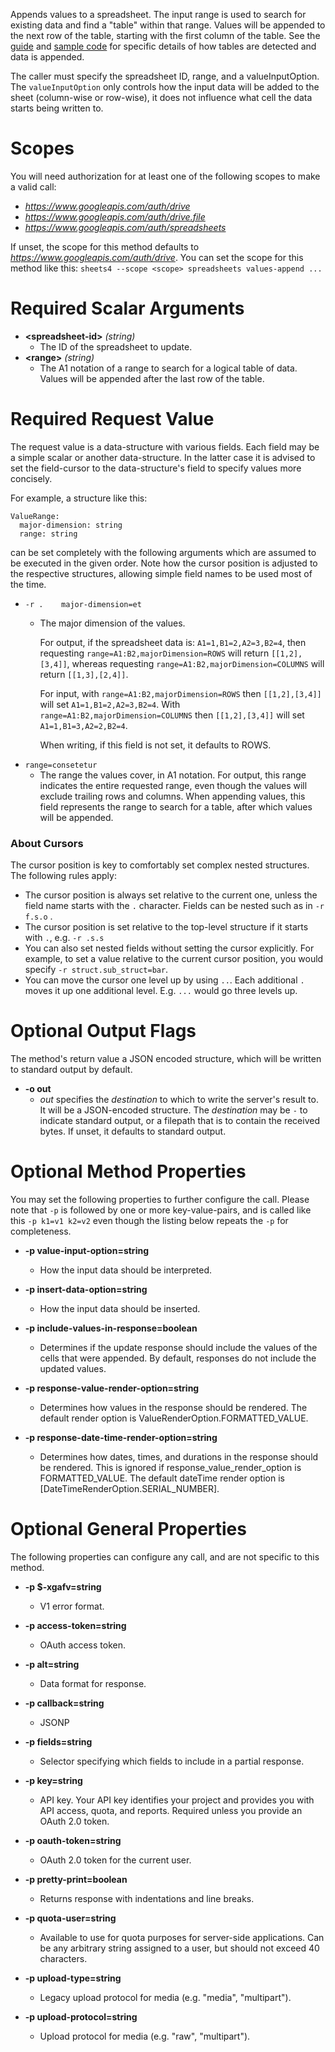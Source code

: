 Appends values to a spreadsheet. The input range is used to search for
existing data and find a &#34;table&#34; within that range. Values will be
appended to the next row of the table, starting with the first column of
the table. See the
[guide](/sheets/api/guides/values#appending_values)
and
[sample code](/sheets/api/samples/writing#append_values)
for specific details of how tables are detected and data is appended.

The caller must specify the spreadsheet ID, range, and
a valueInputOption.  The `valueInputOption` only
controls how the input data will be added to the sheet (column-wise or
row-wise), it does not influence what cell the data starts being written
to.
# Scopes

You will need authorization for at least one of the following scopes to make a valid call:

* *https://www.googleapis.com/auth/drive*
* *https://www.googleapis.com/auth/drive.file*
* *https://www.googleapis.com/auth/spreadsheets*

If unset, the scope for this method defaults to *https://www.googleapis.com/auth/drive*.
You can set the scope for this method like this: `sheets4 --scope <scope> spreadsheets values-append ...`
# Required Scalar Arguments
* **&lt;spreadsheet-id&gt;** *(string)*
    - The ID of the spreadsheet to update.
* **&lt;range&gt;** *(string)*
    - The A1 notation of a range to search for a logical table of data.
        Values will be appended after the last row of the table.
# Required Request Value

The request value is a data-structure with various fields. Each field may be a simple scalar or another data-structure.
In the latter case it is advised to set the field-cursor to the data-structure's field to specify values more concisely.

For example, a structure like this:
```
ValueRange:
  major-dimension: string
  range: string

```

can be set completely with the following arguments which are assumed to be executed in the given order. Note how the cursor position is adjusted to the respective structures, allowing simple field names to be used most of the time.

* `-r .    major-dimension=et`
    - The major dimension of the values.
        
        For output, if the spreadsheet data is: `A1=1,B1=2,A2=3,B2=4`,
        then requesting `range=A1:B2,majorDimension=ROWS` will return
        `[[1,2],[3,4]]`,
        whereas requesting `range=A1:B2,majorDimension=COLUMNS` will return
        `[[1,3],[2,4]]`.
        
        For input, with `range=A1:B2,majorDimension=ROWS` then `[[1,2],[3,4]]`
        will set `A1=1,B1=2,A2=3,B2=4`. With `range=A1:B2,majorDimension=COLUMNS`
        then `[[1,2],[3,4]]` will set `A1=1,B1=3,A2=2,B2=4`.
        
        When writing, if this field is not set, it defaults to ROWS.
* `range=consetetur`
    - The range the values cover, in A1 notation.
        For output, this range indicates the entire requested range,
        even though the values will exclude trailing rows and columns.
        When appending values, this field represents the range to search for a
        table, after which values will be appended.


### About Cursors

The cursor position is key to comfortably set complex nested structures. The following rules apply:

* The cursor position is always set relative to the current one, unless the field name starts with the `.` character. Fields can be nested such as in `-r f.s.o` .
* The cursor position is set relative to the top-level structure if it starts with `.`, e.g. `-r .s.s`
* You can also set nested fields without setting the cursor explicitly. For example, to set a value relative to the current cursor position, you would specify `-r struct.sub_struct=bar`.
* You can move the cursor one level up by using `..`. Each additional `.` moves it up one additional level. E.g. `...` would go three levels up.


# Optional Output Flags

The method's return value a JSON encoded structure, which will be written to standard output by default.

* **-o out**
    - *out* specifies the *destination* to which to write the server's result to.
      It will be a JSON-encoded structure.
      The *destination* may be `-` to indicate standard output, or a filepath that is to contain the received bytes.
      If unset, it defaults to standard output.
# Optional Method Properties

You may set the following properties to further configure the call. Please note that `-p` is followed by one 
or more key-value-pairs, and is called like this `-p k1=v1 k2=v2` even though the listing below repeats the
`-p` for completeness.

* **-p value-input-option=string**
    - How the input data should be interpreted.

* **-p insert-data-option=string**
    - How the input data should be inserted.

* **-p include-values-in-response=boolean**
    - Determines if the update response should include the values
        of the cells that were appended. By default, responses
        do not include the updated values.

* **-p response-value-render-option=string**
    - Determines how values in the response should be rendered.
        The default render option is ValueRenderOption.FORMATTED_VALUE.

* **-p response-date-time-render-option=string**
    - Determines how dates, times, and durations in the response should be
        rendered. This is ignored if response_value_render_option is
        FORMATTED_VALUE.
        The default dateTime render option is [DateTimeRenderOption.SERIAL_NUMBER].

# Optional General Properties

The following properties can configure any call, and are not specific to this method.

* **-p $-xgafv=string**
    - V1 error format.

* **-p access-token=string**
    - OAuth access token.

* **-p alt=string**
    - Data format for response.

* **-p callback=string**
    - JSONP

* **-p fields=string**
    - Selector specifying which fields to include in a partial response.

* **-p key=string**
    - API key. Your API key identifies your project and provides you with API access, quota, and reports. Required unless you provide an OAuth 2.0 token.

* **-p oauth-token=string**
    - OAuth 2.0 token for the current user.

* **-p pretty-print=boolean**
    - Returns response with indentations and line breaks.

* **-p quota-user=string**
    - Available to use for quota purposes for server-side applications. Can be any arbitrary string assigned to a user, but should not exceed 40 characters.

* **-p upload-type=string**
    - Legacy upload protocol for media (e.g. &#34;media&#34;, &#34;multipart&#34;).

* **-p upload-protocol=string**
    - Upload protocol for media (e.g. &#34;raw&#34;, &#34;multipart&#34;).
